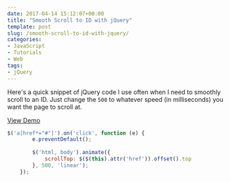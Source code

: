 ```yaml
---
date: 2017-04-14 15:12:07+00:00
title: "Smooth Scroll to ID with jQuery"
template: post
slug: /smooth-scroll-to-id-with-jquery/
categories:
- JavaScript
- Tutorials
- Web
tags:
- jQuery
---
```



Here's a quick snippet of jQuery code I use often when I need to smoothly scroll to an ID. Just change the `500` to whatever speed (in milliseconds) you want the page to scroll at.

[View Demo](http://codepen.io/taniarascia/pen/MJEXZj)


    
```js
$('a[href*="#"]').on('click', function (e) {
    	e.preventDefault();
    
    	$('html, body').animate({
    		scrollTop: $($(this).attr('href')).offset().top
    	}, 500, 'linear');
    });
```


		
